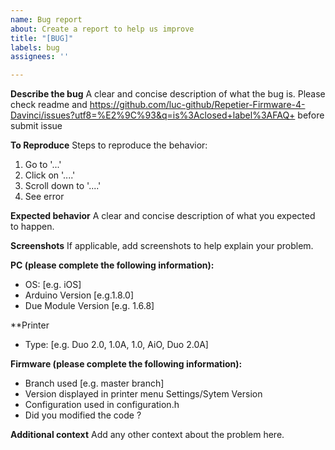 ```yaml
---
name: Bug report
about: Create a report to help us improve
title: "[BUG]"
labels: bug
assignees: ''

---
```


**Describe the bug**
A clear and concise description of what the bug is.
Please check readme and https://github.com/luc-github/Repetier-Firmware-4-Davinci/issues?utf8=%E2%9C%93&q=is%3Aclosed+label%3AFAQ+ before submit issue

**To Reproduce**
Steps to reproduce the behavior:
1. Go to '...'
2. Click on '....'
3. Scroll down to '....'
4. See error

**Expected behavior**
A clear and concise description of what you expected to happen.

**Screenshots**
If applicable, add screenshots to help explain your problem.

**PC (please complete the following information):**
 - OS: [e.g. iOS]
 - Arduino Version [e.g.1.8.0]
 - Due Module Version [e.g. 1.6.8]

**Printer
- Type: [e.g. Duo 2.0, 1.0A, 1.0, AiO, Duo 2.0A]

**Firmware (please complete the following information):**
- Branch used [e.g. master branch]
- Version displayed in printer menu Settings/Sytem Version
- Configuration used in configuration.h
- Did you modified the code ?

**Additional context**
Add any other context about the problem here.
